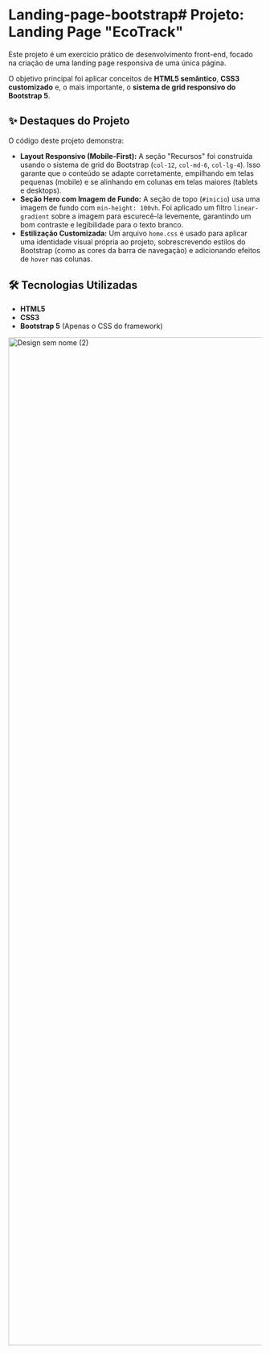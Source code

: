 # Landing-page-bootstrap# Projeto: Landing Page "EcoTrack"

Este projeto é um exercício prático de desenvolvimento front-end, focado na criação de uma landing page responsiva de uma única página.

O objetivo principal foi aplicar conceitos de **HTML5 semântico**, **CSS3 customizado** e, o mais importante, o **sistema de grid responsivo do Bootstrap 5**.

## ✨ Destaques do Projeto


O código deste projeto demonstra:

* **Layout Responsivo (Mobile-First):** A seção "Recursos" foi construída usando o sistema de grid do Bootstrap (`col-12`, `col-md-6`, `col-lg-4`). Isso garante que o conteúdo se adapte corretamente, empilhando em telas pequenas (mobile) e se alinhando em colunas em telas maiores (tablets e desktops).
* **Seção Hero com Imagem de Fundo:** A seção de topo (`#inicio`) usa uma imagem de fundo com `min-height: 100vh`. Foi aplicado um filtro `linear-gradient` sobre a imagem para escurecê-la levemente, garantindo um bom contraste e legibilidade para o texto branco.
* **Estilização Customizada:** Um arquivo `home.css` é usado para aplicar uma identidade visual própria ao projeto, sobrescrevendo estilos do Bootstrap (como as cores da barra de navegação) e adicionando efeitos de `hover` nas colunas.

## 🛠️ Tecnologias Utilizadas

* **HTML5**
* **CSS3**
* **Bootstrap 5** (Apenas o CSS do framework)

<img width="1414" height="2000" alt="Design sem nome (2)" src="https://github.com/user-attachments/assets/339e7334-5757-4777-b25a-0c313a962e6d" />

